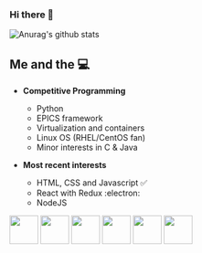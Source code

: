 ### Hi there 👋

<!--
**mauriziomontis/mauriziomontis** is a ✨ _special_ ✨ repository because its `README.md` (this file) appears on your GitHub profile.

Here are some ideas to get you started:

- 🔭 I’m currently working on ...
- 🌱 I’m currently learning ...
- 👯 I’m looking to collaborate on ...
- 🤔 I’m looking for help with ...
- 💬 Ask me about ...
- 📫 How to reach me: ...
- 😄 Pronouns: ...
- ⚡ Fun fact: ...
![Top Langs](https://github-readme-stats.vercel.app/api/top-langs/?username=mauriziomontis)](https://github.com/mauriziomontis/github-readme-stats)
-->

![Anurag's github stats](https://github-readme-stats.vercel.app/api?username=mauriziomontis)
  

 

## Me and the :computer: 
- **Competitive Programming**
	- Python 
	- EPICS framework
 	- Virtualization and containers
	- Linux OS (RHEL/CentOS fan)
  	- Minor interests in C & Java

- **Most recent interests**
	- HTML, CSS and Javascript :white_check_mark:
	- React with Redux :electron:
	- NodeJS  


<code><a href="https://www.python.org/" target="_blank"><img height="50" src="https://www.vectorlogo.zone/logos/python/python-ar21.svg"></a></code>
<code><a href="https://www.linux.org/" target="_blank"><img height="50" src="https://www.vectorlogo.zone/logos/linux/linux-ar21.svg"></a></code>
<code><a href="https://www.redhat,com/" target="_blank"><img height="50" src="https://www.vectorlogo.zone/logos/redhat/redhat-ar21.svg"></a></code>
<code><a href="https://www.centos.org/" target="_blank"><img height="50" src="https://www.vectorlogo.zone/logos/centos/centos-ar21.svg"></a></code>
<code><a href="https://reactjs.org/" target="_blank"><img height="50" src="https://www.vectorlogo.zone/logos/reactjs/reactjs-ar21.svg"></a></code>
<code><a href="https://www.docker.com/" target="_blank"><img height="50" src="https://www.vectorlogo.zone/logos/docker/docker-official.svg"></a></code>

<br/>
<br/>


